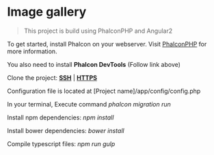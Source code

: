 # Image gallery
>This project is build using PhalconPHP and Angular2

To get started, install Phalcon on your webserver. Visit [PhalconPHP](https://phalconphp.com/en/download) for more information.

You also need to install __Phalcon DevTools__ (Follow link above)

Clone the project: [__SSH__](git@github.com:dansker/Image-Gallery.git) | [__HTTPS__](https://github.com/dansker/Image-Gallery.git)

Configuration file is located at [Project name]/app/config/config.php

In your terminal, Execute command _phalcon migration run_

Install npm dependencies: _npm install_

Install bower dependencies: _bower install_

Compile typescript files: _npm run gulp_
